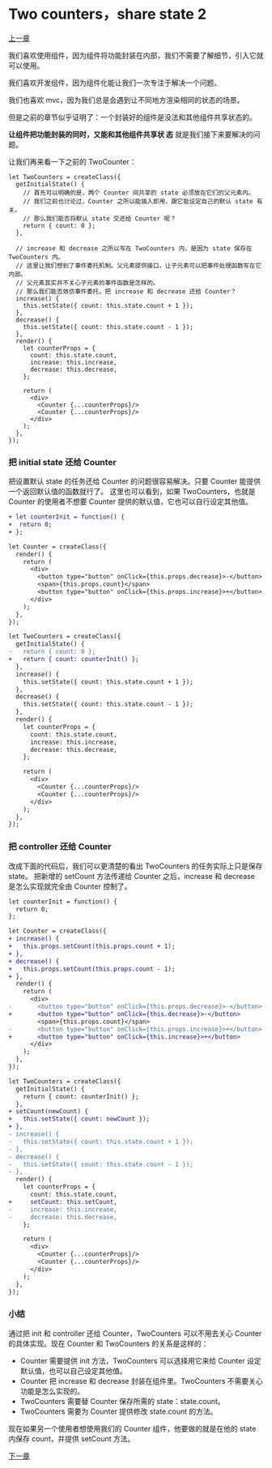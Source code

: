 # Two counters，share state 2

[上一章](https://github.com/blackChef/rce/blob/chinese-doc/tutorial/twoCounters-0.md)

我们喜欢使用组件，因为组件将功能封装在内部，我们不需要了解细节，引入它就可以使用。

我们喜欢开发组件，因为组件化能让我们一次专注于解决一个问题。

我们也喜欢 mvc，因为我们总是会遇到让不同地方渲染相同的状态的场景。

但是之前的章节似乎证明了：一个封装好的组件是没法和其他组件共享状态的。

**让组件把功能封装的同时，又能和其他组件共享状   态** 就是我们接下来要解决的问题。

让我们再来看一下之前的 TwoCounter：

```
let TwoCounters = createClass({
  getInitialState() {
    // 首先可以明确的是，两个 Counter 间共享的 state 必须放在它们的父元素内。
    // 我们之前也讨论过，Counter 之所以能插入即用，跟它能设定自己的默认 state 有关。
    // 那么我们能否将默认 state 交还给 Counter 呢？
    return { count: 0 };
  },

  // increase 和 decrease 之所以写在 TwoCounters 内，是因为 state 保存在 TwoCounters 内。
  // 这里让我们想到了事件委托机制。父元素提供接口，让子元素可以把事件处理函数写在它内部。
  // 父元素其实并不关心子元素的事件函数是怎样的。
  // 那么我们能否效仿事件委托，把 increase 和 decrease 还给 Counter？
  increase() {
    this.setState({ count: this.state.count + 1 });
  },
  decrease() {
    this.setState({ count: this.state.count - 1 });
  },
  render() {
    let counterProps = {
      count: this.state.count,
      increase: this.increase,
      decrease: this.decrease,
    };

    return (
      <div>
        <Counter {...counterProps}/>
        <Counter {...counterProps}/>
      </div>
    );
  },
});
```

### 把 initial state 还给 Counter

把设置默认 state 的任务还给 Counter 的问题很容易解决。只要 Counter 能提供一个返回默认值的函数就行了。
这里也可以看到，如果 TwoCounters，也就是 Counter 的使用者不想要 Counter 提供的默认值，它也可以自行设定其他值。

```diff
+ let counterInit = function() {
+  return 0;
+ };

let Counter = createClass({
  render() {
    return (
      <div>
        <button type="button" onClick={this.props.decrease}>-</button>
        <span>{this.props.count}</span>
        <button type="button" onClick={this.props.increase}>+</button>
      </div>
    );
  },
});
```

```diff
let TwoCounters = createClass({
  getInitialState() {
-   return { count: 0 };
+   return { count: counterInit() };
  },
  increase() {
    this.setState({ count: this.state.count + 1 });
  },
  decrease() {
    this.setState({ count: this.state.count - 1 });
  },
  render() {
    let counterProps = {
      count: this.state.count,
      increase: this.increase,
      decrease: this.decrease,
    };

    return (
      <div>
        <Counter {...counterProps}/>
        <Counter {...counterProps}/>
      </div>
    );
  },
});
```

### 把 controller 还给 Counter

改成下面的代码后，我们可以更清楚的看出 TwoCounters 的任务实际上只是保存 state。
把新增的 setCount 方法传递给 Counter 之后，increase 和 decrease 是怎么实现就完全由 Counter 控制了。

```diff
let counterInit = function() {
  return 0;
};

let Counter = createClass({
+ increase() {
+   this.props.setCount(this.props.count + 1);
+ },
+ decrease() {
+   this.props.setCount(this.props.count - 1);
+ },
  render() {
    return (
      <div>
-       <button type="button" onClick={this.props.decrease}>-</button>
+       <button type="button" onClick={this.decrease}>-</button>
        <span>{this.props.count}</span>
-       <button type="button" onClick={this.props.increase}>+</button>
+       <button type="button" onClick={this.increase}>+</button>
      </div>
    );
  },
});
```

```diff
let TwoCounters = createClass({
  getInitialState() {
    return { count: counterInit() };
  },
+ setCount(newCount) {
+   this.setState({ count: newCount });
+ },
- increase() {
-   this.setState({ count: this.state.count + 1 });
- },
- decrease() {
-   this.setState({ count: this.state.count - 1 });
- },
  render() {
    let counterProps = {
      count: this.state.count,
+     setCount: this.setCount,
-     increase: this.increase,
-     decrease: this.decrease,
    };

    return (
      <div>
        <Counter {...counterProps}/>
        <Counter {...counterProps}/>
      </div>
    );
  },
});
```

### 小结

通过把 init 和 controller 还给 Counter，TwoCounters 可以不用去关心 Counter 的具体实现。现在 Counter 和 TwoCounters 的关系是这样的：

- Counter 需要提供 init 方法，TwoCounters 可以选择用它来给 Counter 设定默认值，也可以自己设定其他值。
- Counter 把 increase 和 decrease 封装在组件里。TwoCounters 不需要关心功能是怎么实现的。
- TwoCounters 需要替 Counter 保存所需的 state：state.count。
- TwoCounters 需要为 Counter 提供修改 state.count 的方法。

现在如果另一个使用者想使用我们的 Counter 组件，他要做的就是在他的 state 内保存 count，并提供 setCount 方法。

[下一章](https://github.com/blackChef/rce/blob/chinese-doc/tutorial/twoCounters-2.md)